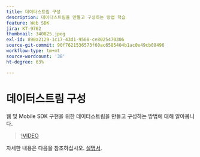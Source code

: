 ```yaml
---
title: 데이터스트림 구성
description: 데이터스트림을 만들고 구성하는 방법 학습
feature: Web SDK
jira: KT-9762
thumbnail: 340825.jpeg
exl-id: 890a2129-1c17-43d1-9568-ce8025470306
source-git-commit: 90f7621536573f60ac6585404b1ac0e49cb08496
workflow-type: tm+mt
source-wordcount: '38'
ht-degree: 63%

---
```


# 데이터스트림 구성

웹 및 Mobile SDK 구현을 위한 데이터스트림을 만들고 구성하는 방법에 대해 알아봅니다.

>[!VIDEO](https://video.tv.adobe.com/v/340825?quality=12&learn=on)

자세한 내용은 다음을 참조하십시오. [설명서](https://experienceleague.adobe.com/docs/experience-platform/edge/fundamentals/datastreams.html).

